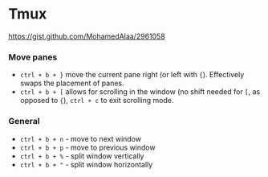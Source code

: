 # Tmux

https://gist.github.com/MohamedAlaa/2961058

### Move panes
- `ctrl + b + }` move the current pane right (or left with `{`). Effectively swaps the placement of panes.
- `ctrl + b + [` allows for scrolling in the window (no shift needed for `[`, as opposed to `{`), `ctrl + c` to exit scrolling mode. 


### General
- `ctrl + b + n` - move to next window 
- `ctrl + b + p` - move to previous window
- `ctrl + b + %` - split window vertically
- `ctrl + b + "` - split window horizontally
